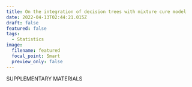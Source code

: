 ```yaml
---
title: On the integration of decision trees with mixture cure model
date: 2022-04-13T02:44:21.015Z
draft: false
featured: false
tags:
  - Statistics
image:
  filename: featured
  focal_point: Smart
  preview_only: false
---
```

SUPPLEMENTARY MATERIALS
